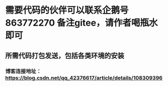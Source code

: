 # 需要代码的伙伴可以联系企鹅号863772270 备注gitee，请作者喝瓶水即可
## 所需代码打包发送，包括各类环境的安装
### 博客连接地址：https://blog.csdn.net/qq_42376617/article/details/108309396